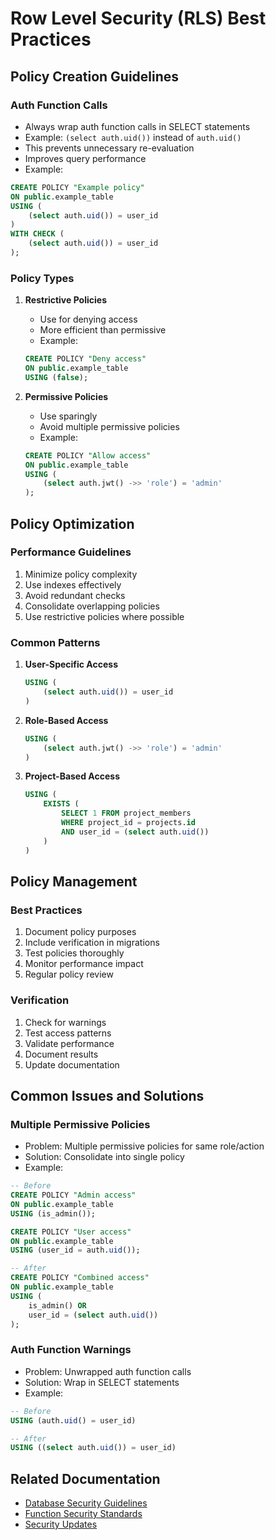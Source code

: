 # Row Level Security (RLS) Best Practices

## Policy Creation Guidelines

### Auth Function Calls
- Always wrap auth function calls in SELECT statements
- Example: `(select auth.uid())` instead of `auth.uid()`
- This prevents unnecessary re-evaluation
- Improves query performance
- Example:
```sql
CREATE POLICY "Example policy"
ON public.example_table
USING (
    (select auth.uid()) = user_id
)
WITH CHECK (
    (select auth.uid()) = user_id
);
```

### Policy Types
1. **Restrictive Policies**
   - Use for denying access
   - More efficient than permissive
   - Example:
   ```sql
   CREATE POLICY "Deny access"
   ON public.example_table
   USING (false);
   ```

2. **Permissive Policies**
   - Use sparingly
   - Avoid multiple permissive policies
   - Example:
   ```sql
   CREATE POLICY "Allow access"
   ON public.example_table
   USING (
       (select auth.jwt() ->> 'role') = 'admin'
   );
   ```

## Policy Optimization

### Performance Guidelines
1. Minimize policy complexity
2. Use indexes effectively
3. Avoid redundant checks
4. Consolidate overlapping policies
5. Use restrictive policies where possible

### Common Patterns
1. **User-Specific Access**
   ```sql
   USING (
       (select auth.uid()) = user_id
   )
   ```

2. **Role-Based Access**
   ```sql
   USING (
       (select auth.jwt() ->> 'role') = 'admin'
   )
   ```

3. **Project-Based Access**
   ```sql
   USING (
       EXISTS (
           SELECT 1 FROM project_members
           WHERE project_id = projects.id
           AND user_id = (select auth.uid())
       )
   )
   ```

## Policy Management

### Best Practices
1. Document policy purposes
2. Include verification in migrations
3. Test policies thoroughly
4. Monitor performance impact
5. Regular policy review

### Verification
1. Check for warnings
2. Test access patterns
3. Validate performance
4. Document results
5. Update documentation

## Common Issues and Solutions

### Multiple Permissive Policies
- Problem: Multiple permissive policies for same role/action
- Solution: Consolidate into single policy
- Example:
```sql
-- Before
CREATE POLICY "Admin access"
ON public.example_table
USING (is_admin());

CREATE POLICY "User access"
ON public.example_table
USING (user_id = auth.uid());

-- After
CREATE POLICY "Combined access"
ON public.example_table
USING (
    is_admin() OR
    user_id = (select auth.uid())
);
```

### Auth Function Warnings
- Problem: Unwrapped auth function calls
- Solution: Wrap in SELECT statements
- Example:
```sql
-- Before
USING (auth.uid() = user_id)

-- After
USING ((select auth.uid()) = user_id)
```

## Related Documentation
- [Database Security Guidelines](docs/database-security.md)
- [Function Security Standards](docs/function-security.md)
- [Security Updates](docs/security-updates-20250326.md) 